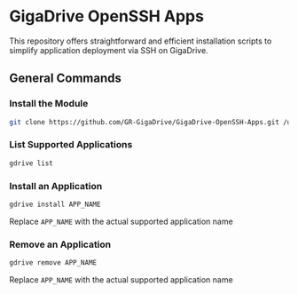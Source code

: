 # GigaDrive OpenSSH Apps

This repository offers straightforward and efficient installation scripts to simplify application deployment via SSH on GigaDrive.

## General Commands

### Install the Module
```bash  
git clone https://github.com/GR-GigaDrive/GigaDrive-OpenSSH-Apps.git /usr/local/bin/GigaDrive  
```  

### List Supported Applications
```bash  
gdrive list  
```  

### Install an Application
```bash  
gdrive install APP_NAME 
```  
Replace `APP_NAME` with the actual supported application name

### Remove an Application
```bash  
gdrive remove APP_NAME 
```  
Replace `APP_NAME` with the actual supported application name
